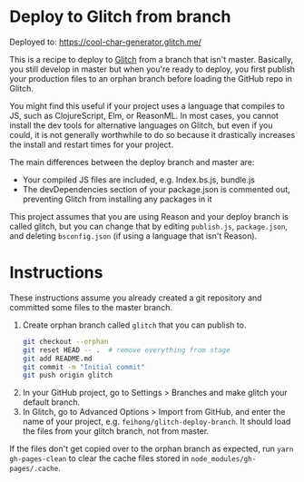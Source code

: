 # Deploy to Glitch from branch

Deployed to: https://cool-char-generator.glitch.me/

This is a recipe to deploy to [Glitch](https://glitch.com) from a branch that isn't master. Basically, you still develop in master but when you're ready to deploy, you first publish your production files to an orphan branch before loading the GitHub repo in Glitch. 

You might find this useful if your project uses a language that compiles to JS, such as ClojureScript, Elm, or ReasonML. In most cases, you cannot install the dev tools for alternative languages on Glitch, but even if you could, it is not generally worthwhile to do so because it drastically increases the install and restart times for your project.

The main differences between the deploy branch and master are:

- Your compiled JS files are included, e.g. Index.bs.js, bundle.js
- The devDependencies section of your package.json is commented out, preventing Glitch from installing any packages in it

This project assumes that you are using Reason and your deploy branch is called glitch, but you can change that by editing `publish.js`, `package.json`,  and deleting `bsconfig.json` (if using a language that isn't Reason).

# Instructions

These instructions assume you already created a git repository and committed some files to the master branch.

1. Create orphan branch called `glitch` that you can publish to.
    ```sh
    git checkout --orphan 
    git reset HEAD -- .  # remove everything from stage
    git add README.md
    git commit -m "Initial commit"
    git push origin glitch
    ```
1. In your GitHub project, go to Settings > Branches and make glitch your default branch.
1. In Glitch, go to Advanced Options > Import from GitHub, and enter the name of your project, e.g. `feihong/glitch-deploy-branch`. It should load the files from your glitch branch, not from master.

If the files don't get copied over to the orphan branch as expected, run `yarn gh-pages-clean` to clear the cache files stored in `node_modules/gh-pages/.cache`.